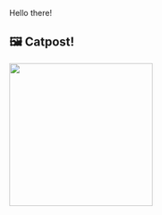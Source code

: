 Hello there!



## 🖼️ Catpost!

<sub>
    <img src="https://cdn2.thecatapi.com/images/coa.jpg" height="256">
</sub>

